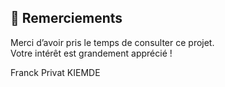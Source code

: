 ## 🙏 Remerciements

Merci d’avoir pris le temps de consulter ce projet.  
Votre intérêt est grandement apprécié !

Franck Privat KIEMDE
